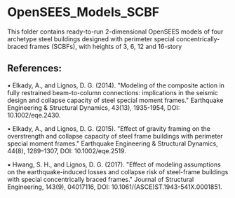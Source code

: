 # OpenSEES_Models_SCBF

This folder contains ready-to-run 2-dimensional OpenSEES models of four archetype steel buildings designed with perimeter special concentrically-braced frames (SCBFs), with heights of 3, 6, 12 and 16-story

References:
------------
•	Elkady, A., and Lignos, D. G. (2014). "Modeling of the composite action in fully restrained beam-to-column connections: implications in the seismic design and collapse capacity of steel special moment frames." Earthquake Engineering & Structural Dynamics, 43(13), 1935-1954, DOI: 10.1002/eqe.2430.

•	Elkady, A., and Lignos, D. G. (2015). "Effect of gravity framing on the overstrength and collapse capacity of steel frame buildings with perimeter special moment frames." Earthquake Engineering & Structural Dynamics, 44(8), 1289–1307, DOI: 10.1002/eqe.2519.

•	Hwang, S. H., and Lignos, D. G. (2017). "Effect of modeling assumptions on the earthquake-induced losses and collapse risk of steel-frame buildings with special concentrically braced frames." Journal of Structural Engineering, 143(9), 04017116, DOI: 10.1061/(ASCE)ST.1943-541X.0001851.
